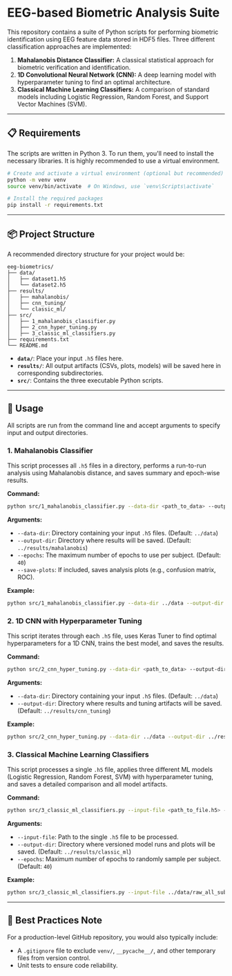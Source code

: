 # EEG-based Biometric Analysis Suite

This repository contains a suite of Python scripts for performing biometric identification using EEG feature data stored in HDF5 files. Three different classification approaches are implemented:

1.  **Mahalanobis Distance Classifier:** A classical statistical approach for biometric verification and identification.
2.  **1D Convolutional Neural Network (CNN):** A deep learning model with hyperparameter tuning to find an optimal architecture.
3.  **Classical Machine Learning Classifiers:** A comparison of standard models including Logistic Regression, Random Forest, and Support Vector Machines (SVM).

---

## 📋 Requirements

The scripts are written in Python 3. To run them, you'll need to install the necessary libraries. It is highly recommended to use a virtual environment.

```bash
# Create and activate a virtual environment (optional but recommended)
python -m venv venv
source venv/bin/activate  # On Windows, use `venv\Scripts\activate`

# Install the required packages
pip install -r requirements.txt
```

---

## 📦 Project Structure

A recommended directory structure for your project would be:

```
eeg-biometrics/
├── data/
│   ├── dataset1.h5
│   └── dataset2.h5
├── results/
│   ├── mahalanobis/
│   ├── cnn_tuning/
│   └── classic_ml/
├── src/
│   ├── 1_mahalanobis_classifier.py
│   ├── 2_cnn_hyper_tuning.py
│   ├── 3_classic_ml_classifiers.py
├── requirements.txt
└── README.md
```

-   **`data/`**: Place your input `.h5` files here.
-   **`results/`**: All output artifacts (CSVs, plots, models) will be saved here in corresponding subdirectories.
-   **`src/`**: Contains the three executable Python scripts.

---

## 🚀 Usage

All scripts are run from the command line and accept arguments to specify input and output directories.

### 1. Mahalanobis Classifier

This script processes all `.h5` files in a directory, performs a run-to-run analysis using Mahalanobis distance, and saves summary and epoch-wise results.

**Command:**
```bash
python src/1_mahalanobis_classifier.py --data-dir <path_to_data> --output-dir <path_to_results> [--epochs 40] [--save-plots]
```

**Arguments:**
-   `--data-dir`: Directory containing your input `.h5` files. (Default: `../data`)
-   `--output-dir`: Directory where results will be saved. (Default: `../results/mahalanobis`)
-   `--epochs`: The maximum number of epochs to use per subject. (Default: `40`)
-   `--save-plots`: If included, saves analysis plots (e.g., confusion matrix, ROC).

**Example:**
```bash
python src/1_mahalanobis_classifier.py --data-dir ../data --output-dir ../results/mahalanobis --save-plots
```

### 2. 1D CNN with Hyperparameter Tuning

This script iterates through each `.h5` file, uses Keras Tuner to find optimal hyperparameters for a 1D CNN, trains the best model, and saves the results.

**Command:**
```bash
python src/2_cnn_hyper_tuning.py --data-dir <path_to_data> --output-dir <path_to_results>
```

**Arguments:**
-   `--data-dir`: Directory containing your input `.h5` files. (Default: `../data`)
-   `--output-dir`: Directory where results and tuning artifacts will be saved. (Default: `../results/cnn_tuning`)

**Example:**
```bash
python src/2_cnn_hyper_tuning.py --data-dir ../data --output-dir ../results/cnn_tuning
```

### 3. Classical Machine Learning Classifiers

This script processes a single `.h5` file, applies three different ML models (Logistic Regression, Random Forest, SVM) with hyperparameter tuning, and saves a detailed comparison and all model artifacts.

**Command:**
```bash
python src/3_classic_ml_classifiers.py --input-file <path_to_file.h5> --output-dir <path_to_results> [--epochs 40]
```

**Arguments:**
-   `--input-file`: Path to the single `.h5` file to be processed.
-   `--output-dir`: Directory where versioned model runs and plots will be saved. (Default: `../results/classic_ml`)
-   `--epochs`: Maximum number of epochs to randomly sample per subject. (Default: `40`)

**Example:**
```bash
python src/3_classic_ml_classifiers.py --input-file ../data/raw_all_subject_eeg_features_S5_hierarchical.h5 --output-dir ../results/classic_ml
```
---

## 📝 Best Practices Note

For a production-level GitHub repository, you would also typically include:
-   A `.gitignore` file to exclude `venv/`, `__pycache__/`, and other temporary files from version control.
-   Unit tests to ensure code reliability.